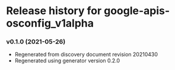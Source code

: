 # Release history for google-apis-osconfig_v1alpha

### v0.1.0 (2021-05-26)

* Regenerated from discovery document revision 20210430
* Regenerated using generator version 0.2.0

